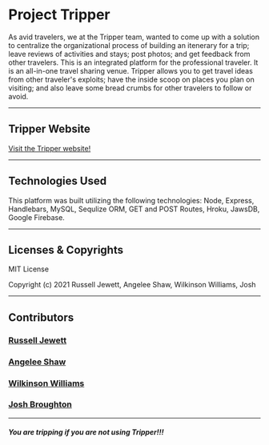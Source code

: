 # Project Tripper

As avid travelers, we at the Tripper team, wanted to come up with a solution to centralize the organizational process of building an itenerary for a trip; leave reviews of activities and stays; post photos; and get feedback from other travelers. This is an integrated platform for the professional traveler. It is an all-in-one travel sharing venue. Tripper allows you to get travel ideas from other traveler's exploits; have the inside scoop on places you plan on visiting; and also leave some bread crumbs for other travelers to follow or avoid.

---
## Tripper Website

<a href="https://tripper-db.herokuapp.com/" target="_blank">Visit the Tripper website!</a>

---
## Technologies Used

This platform was built utilizing the following technologies: Node, Express, Handlebars, MySQL, Sequlize ORM, GET and POST Routes, Hroku, JawsDB, Google Firebase.

---
## Licenses & Copyrights

MIT License

Copyright (c) 2021 Russell Jewett, Angelee Shaw, Wilkinson Williams, Josh

---
## Contributors

### <a href="https://github.com/treyjewett" target="_blank">Russell Jewett</a>

### <a href="https://github.com/angeleefshaw" target="_blank">Angelee Shaw</a>

### <a href="https://github.com/Kingcoopa" target="_blank">Wilkinson Williams</a>

### <a href="https://github.com/Jbrough0" target="_blank">Josh Broughton</a>
----

##### You are tripping if you are not using Tripper!!!
